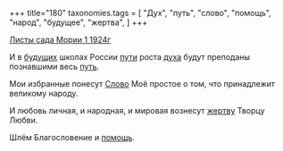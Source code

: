 +++
title="180"
taxonomies.tags = [
 "Дух",
 "путь",
 "слово",
 "помощь",
 "народ",
 "будущее",
 "жертва",
]
+++

[Листы сада Мории 1 1924г](/agni/1924)

И в [будущих](/tags/будущее) школах России [пути](/tags/[путь](/tags/путь)) роста [духа](/tags/Дух) будут преподаны познавшими весь [путь](/tags/путь).   

Мои избранные понесут [Слово](/tags/слово) Моё простое о том, что принадлежит великому народу.   

И любовь личная, и народная, и мировая вознесут [жертву](/tags/жертва) Творцу Любви.   

Шлём Благословение и [помощь](/tags/помощь).   

